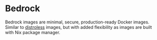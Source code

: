 # Bedrock

Bedrock images are minimal, secure, production-ready Docker images. Similar to [distroless](https://github.com/GoogleContainerTools/distroless)
images, but with added flexibility as images are built with Nix package manager.

